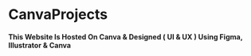# CanvaProjects

#### This Website Is Hosted On Canva &amp; Designed ( UI &amp; UX ) Using Figma, Illustrator &amp; Canva
